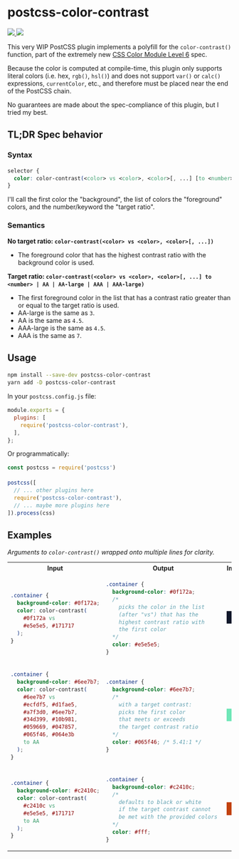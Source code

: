 # postcss-color-contrast

<p>
  <a href="https://www.npmjs.com/package/postcss-color-contrast">
    <img src="https://img.shields.io/npm/v/postcss-color-contrast">
    <img src="https://img.shields.io/bundlephobia/min/postcss-color-contrast">
  </a>
</p>

This very WIP PostCSS plugin implements a polyfill for the `color-contrast()` function, part of the extremely new [CSS Color Module Level 6](https://drafts.csswg.org/css-color-6) spec.

Because the color is computed at compile-time, this plugin only supports literal colors (i.e. hex, `rgb()`, `hsl()`) and does not support `var()` or `calc()` expressions, `currentColor`, etc., and therefore must be placed near the end of the PostCSS chain.

No guarantees are made about the spec-compliance of this plugin, but I tried my best.

## TL;DR Spec behavior

### Syntax

```css
selector {
  color: color-contrast(<color> vs <color>, <color>[, ...] [to <number> | AA | AA-large | AAA | AAA-large]);
}
```

I'll call the first color the "background", the list of colors the "foreground" colors, and the number/keyword the "target ratio".

### Semantics

**No target ratio: `color-contrast(<color> vs <color>, <color>[, ...])`**

- The foreground color that has the highest contrast ratio with the background color is used.

**Target ratio: `color-contrast(<color> vs <color>, <color>[, ...] to <number> | AA | AA-large | AAA | AAA-large)`**

- The first foreground color in the list that has a contrast ratio greater than or equal to the target ratio is used.
- AA-large is the same as `3`.
- AA is the same as `4.5`.
- AAA-large is the same as `4.5`.
- AAA is the same as `7`.

## Usage

```sh
npm install --save-dev postcss-color-contrast
yarn add -D postcss-color-contrast
```

In your `postcss.config.js` file:

```js
module.exports = {
  plugins: [
    require('postcss-color-contrast'),
  ],
};
```

Or programmatically:

```js
const postcss = require('postcss')

postcss([
  // ... other plugins here
  require('postcss-color-contrast'),
  // ... maybe more plugins here
]).process(css)
```

## Examples

*Arguments to `color-contrast()` wrapped onto multiple lines for clarity.*

<table>
<tr><th>Input</th><th>Output</th><th>Image</th></tr>
<tr>
<td>

```css
.container {
  background-color: #0f172a;
  color: color-contrast(
    #0f172a vs 
    #e5e5e5, #171717
  );
}
```

</td>
<td>

```css
.container {
  background-color: #0f172a;
  /*
    picks the color in the list 
    (after "vs") that has the
    highest contrast ratio with
    the first color
  */
  color: #e5e5e5;
}
```

</td>
<td>

![](./img/black.png)

</td>
</tr>
<tr>
<td>

```css
.container {
  background-color: #6ee7b7;
  color: color-contrast(
    #6ee7b7 vs 
    #ecfdf5, #d1fae5,
    #a7f3d0, #6ee7b7,
    #34d399, #10b981,
    #059669, #047857,
    #065f46, #064e3b 
    to AA
  );
}
```

</td>
<td>

```css
.container {
  background-color: #6ee7b7;
  /*
    with a target contrast:
    picks the first color
    that meets or exceeds 
    the target contrast ratio
  */
  color: #065f46; /* 5.41:1 */
}
```

</td>
<td>

![](./img/green.png)

</td>
</tr>
<tr>
<td>

```css
.container {
  background-color: #c2410c;
  color: color-contrast(
    #c2410c vs 
    #e5e5e5, #171717 
    to AA
  );
}
```

</td>

<td>

```css
.container {
  background-color: #c2410c;
  /* 
    defaults to black or white 
    if the target contrast cannot 
    be met with the provided colors 
  */
  color: #fff;
}
```

</td>

<td>

![](./img/orange.png)

</td>
</tr>
